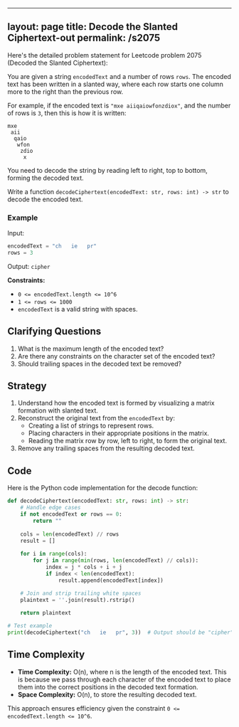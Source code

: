 
---
layout: page
title:  Decode the Slanted Ciphertext-out
permalink: /s2075
---

Here's the detailed problem statement for Leetcode problem 2075 (Decoded the Slanted Ciphertext):

You are given a string `encodedText` and a number of rows `rows`. The encoded text has been written in a slanted way, where each row starts one column more to the right than the previous row.

For example, if the encoded text is `"mxe aiiqaiowfonzdiox"`, and the number of rows is `3`, then this is how it is written:

```
mxe
 aii
  qaio
   wfon
    zdio
     x
```

You need to decode the string by reading left to right, top to bottom, forming the decoded text.

Write a function `decodeCiphertext(encodedText: str, rows: int) -> str` to decode the encoded text.

### Example
Input: 
```python
encodedText = "ch   ie   pr"
rows = 3
```
Output: `cipher`

**Constraints:**
- `0 <= encodedText.length <= 10^6`
- `1 <= rows <= 1000`
- `encodedText` is a valid string with spaces.

## Clarifying Questions
1. What is the maximum length of the encoded text?
2. Are there any constraints on the character set of the encoded text?
3. Should trailing spaces in the decoded text be removed?

## Strategy
1. Understand how the encoded text is formed by visualizing a matrix formation with slanted text.
2. Reconstruct the original text from the `encodedText` by:
    - Creating a list of strings to represent rows.
    - Placing characters in their appropriate positions in the matrix.
    - Reading the matrix row by row, left to right, to form the original text.
3. Remove any trailing spaces from the resulting decoded text.

## Code

Here is the Python code implementation for the decode function:

```python
def decodeCiphertext(encodedText: str, rows: int) -> str:
    # Handle edge cases
    if not encodedText or rows == 0:
        return ""
    
    cols = len(encodedText) // rows
    result = []
    
    for i in range(cols):
        for j in range(min(rows, len(encodedText) // cols)):
            index = j * cols + i + j
            if index < len(encodedText):
                result.append(encodedText[index])

    # Join and strip trailing white spaces
    plaintext = ''.join(result).rstrip()
    
    return plaintext

# Test example
print(decodeCiphertext("ch   ie   pr", 3))  # Output should be "cipher"
```

## Time Complexity
- **Time Complexity:** O(n), where n is the length of the encoded text. This is because we pass through each character of the encoded text to place them into the correct positions in the decoded text formation.
- **Space Complexity:** O(n), to store the resulting decoded text.

This approach ensures efficiency given the constraint `0 <= encodedText.length <= 10^6`.